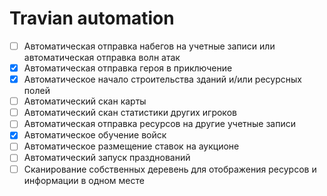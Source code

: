 # Travian automation

- [ ] Автоматическая отправка набегов на учетные записи или автоматическая отправка волн атак
- [x] Автоматическая отправка героя в приключение
- [x] Автоматическое начало строительства зданий и/или ресурсных полей
- [ ] Автоматический скан карты
- [ ] Автоматический скан статистики других игроков
- [ ] Автоматическая отправка ресурсов на другие учетные записи
- [x] Автоматическое обучение войск
- [ ] Автоматическое размещение ставок на аукционе
- [ ] Автоматический запуск празднований
- [ ] Сканирование собственных деревень для отображения ресурсов и информации в одном месте
